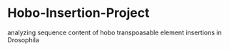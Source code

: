 # Hobo-Insertion-Project
analyzing sequence content of hobo transpoasable element insertions in Drosophila
